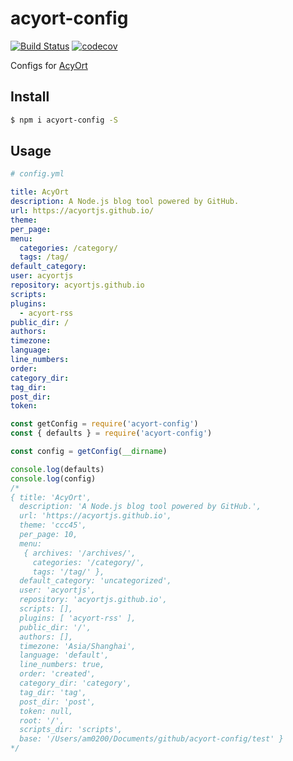 # acyort-config

[![Build Status](https://travis-ci.org/acyortjs/acyort-config.svg?branch=master)](https://travis-ci.org/acyortjs/acyort-config)
[![codecov](https://codecov.io/gh/acyortjs/acyort-config/branch/master/graph/badge.svg)](https://codecov.io/gh/acyortjs/acyort-config)

Configs for [AcyOrt](https://github.com/acyortjs/acyort)

## Install

```bash
$ npm i acyort-config -S
```

## Usage

```yml
# config.yml

title: AcyOrt
description: A Node.js blog tool powered by GitHub.
url: https://acyortjs.github.io/
theme:
per_page:
menu:
  categories: /category/
  tags: /tag/
default_category:
user: acyortjs
repository: acyortjs.github.io
scripts:
plugins:
  - acyort-rss
public_dir: /
authors:
timezone:
language:
line_numbers:
order:
category_dir:
tag_dir:
post_dir:
token:
```

```js
const getConfig = require('acyort-config')
const { defaults } = require('acyort-config')

const config = getConfig(__dirname)

console.log(defaults)
console.log(config)
/*
{ title: 'AcyOrt',
  description: 'A Node.js blog tool powered by GitHub.',
  url: 'https://acyortjs.github.io',
  theme: 'ccc45',
  per_page: 10,
  menu:
   { archives: '/archives/',
     categories: '/category/',
     tags: '/tag/' },
  default_category: 'uncategorized',
  user: 'acyortjs',
  repository: 'acyortjs.github.io',
  scripts: [],
  plugins: [ 'acyort-rss' ],
  public_dir: '/',
  authors: [],
  timezone: 'Asia/Shanghai',
  language: 'default',
  line_numbers: true,
  order: 'created',
  category_dir: 'category',
  tag_dir: 'tag',
  post_dir: 'post',
  token: null,
  root: '/',
  scripts_dir: 'scripts',
  base: '/Users/am0200/Documents/github/acyort-config/test' }
*/
```
